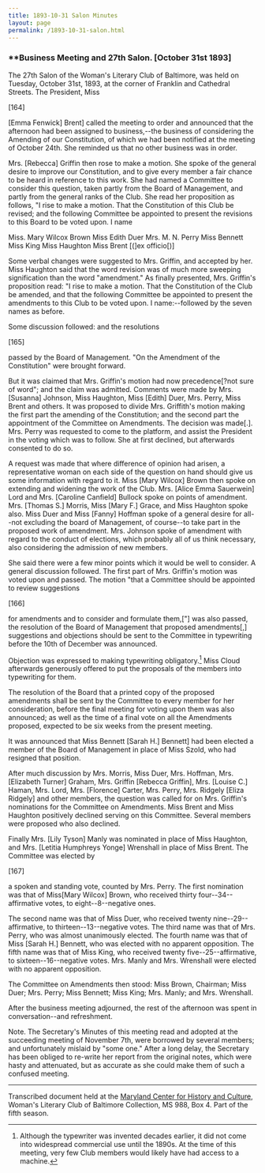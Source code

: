 ```yaml
---
title: 1893-10-31 Salon Minutes
layout: page
permalink: /1893-10-31-salon.html
---
```

### **Business Meeting and 27th Salon. [October 31st 1893]

The 27th Salon of the Woman's Literary Club of Baltimore, was held on Tuesday, October 31st, 1893, at the corner of Franklin and Cathedral Streets. The President, Miss

[164]

[Emma Fenwick] Brent] called the meeting to order and announced that the afternoon had been assigned to business,--the business of considering the Amending of our Constitution, of which we had been notified at the meeting of October 24th. She reminded us that no other business was in order.

Mrs. [Rebecca] Griffin then rose to make a motion. She spoke of the general desire to improve our Constitution, and to give every member a fair chance to be heard in reference to this work. She had named a Committee to consider this question, taken partly from the Board of Management, and partly from the general ranks of the Club. She read her proposition as follows, "I rise to make a motion. That the Constitution of this Club be revised; and the following Committee be appointed to present the revisions to this Board to be voted upon. I name

Miss. Mary Wilcox Brown
Miss Edith Duer
Mrs. M. N. Perry
Miss Bennett 
Miss King
Miss Haughton 
Miss Brent [(]ex officio[)]

Some verbal changes were suggested to Mrs. Griffin, and accepted by her. Miss Haughton said that the word revision was of much more sweeping signification than the word "amendment." As finally presented, Mrs. Griffin's proposition read: "I rise to make a motion. That the Constitution of the Club be amended, and that the following Committee be appointed to present the amendments to this Club to be voted upon. I name:--followed by the seven names as before.

Some discussion followed: and the resolutions

[165]

passed by the Board of Management. "On the Amendment of the Constitution" were brought forward.

But it was claimed that Mrs. Griffin's motion had now precedence[?not sure of word"; and the claim was admitted. Comments were made by Mrs. [Susanna] Johnson, Miss Haughton, Miss [Edith] Duer, Mrs. Perry, Miss Brent and others. It was proposed to divide Mrs. Griffith's motion making the first part the amending of the Constitution; and the second part the appointment of the Committee on Amendments. The decision was made[.]. Mrs. Perry was requested to come to the platform, and assist the President in the voting which was to follow. She at first declined, but afterwards consented to do so.

A request was made that where difference of opinion had arisen, a representative woman on each side of the question on hand should give us some information with regard to it. Miss [Mary Wilcox] Brown then spoke on extending and widening the work of the Club. Mrs. [Alice Emma Sauerwein] Lord and Mrs. [Caroline Canfield] Bullock spoke on points of amendment. Mrs. [Thomas S.] Morris, Miss [Mary F.] Grace, and Miss Haughton spoke also. Miss Duer and Miss [Fanny] Hoffman spoke of a general desire for all--not excluding the board of Management, of course--to take part in the proposed work of amendment. Mrs. Johnson spoke of amendment with regard to the conduct of elections, which probably all of us think necessary, also considering the admission of new members.

She said there were a few minor points which it would be well to consider. A general discussion followed. The first part of Mrs. Griffin's motion was voted upon and passed. The motion "that a Committee should be appointed to review suggestions

[166]

for amendments and to consider and formulate them,["] was also passed, the resolution of the Board of Management that proposed amendments[,] suggestions and objections should be sent to the Committee in typewriting before the 10th of December was announced.

Objection was expressed to making typewriting obligatory.[^typing] Miss Cloud afterwards generously offered to put the proposals of the members into typewriting for them.

[^typing]: Although the typewriter was invented decades earlier, it did not come into widespread commercial use until the 1890s. At the time of this meeting, very few Club members would likely have had access to a machine. 

The resolution of the Board that a printed copy of the proposed amendments shall be sent by the Committee to every member for her consideration, before the final meeting for voting upon them was also announced; as well as the time of a final vote on all the Amendments proposed, expected to be six weeks from the present meeting.

It was announced that Miss Bennett [Sarah H.] Bennett] had been elected a member of the Board of Management in place of Miss Szold, who had resigned that position.

After much discussion by Mrs. Morris, Miss Duer, Mrs. Hoffman, Mrs. [Elizabeth Turner] Graham, Mrs. Griffin [Rebecca Griffin], Mrs. [Louise C.] Haman, Mrs. Lord, Mrs. [Florence] Carter, Mrs. Perry, Mrs. Ridgely [Eliza Ridgely] and other members, the question was called for on Mrs. Griffin's nominations for the Committee on Amendments. Miss Brent and Miss Haughton positively declined serving on this Committee. Several members were proposed who also declined.

Finally Mrs. [Lily Tyson] Manly was nominated in place of Miss Haughton, and Mrs. [Letitia Humphreys Yonge] Wrenshall in place of Miss Brent. The Committee was elected by

[167]

a spoken and standing vote, counted by Mrs. Perry. The first nomination was that of Miss[Mary Wilcox] Brown, who received thirty four--34--affirmative votes, to eight--8--negative ones.

The second name was that of Miss Duer, who received twenty nine--29--affirmative, to thirteen--13--negative votes. The third name was that of Mrs. Perry, who was almost unanimously elected. The fourth name was that of Miss [Sarah H.] Bennett, who was elected with no apparent opposition. The fifth name was that of Miss King, who received twenty five--25--affirmative, to sixteen--16--negative votes. Mrs. Manly and Mrs. Wrenshall were elected with no apparent opposition.

The Committee on Amendments then stood: Miss Brown, Chairman; Miss Duer; Mrs. Perry; Miss Bennett; Miss King; Mrs. Manly; and Mrs. Wrenshall.

After the business meeting adjourned, the rest of the afternoon was spent in conversation--and refreshment.

Note. The Secretary's Minutes of this meeting read and adopted at the succeeding meeting of November 7th, were borrowed by several members; and unfortunately mislaid by "some one." After a long delay, the Secretary has been obliged to re-write her report from the original notes, which were hasty and attenuated, but as accurate as she could make them of such a confused meeting.
<hr>

Transcribed document held at the [Maryland Center for History and Culture](http://mdhs.org/), Woman's Literary Club of Baltimore Collection, MS 988, Box 4. Part of the fifth season.